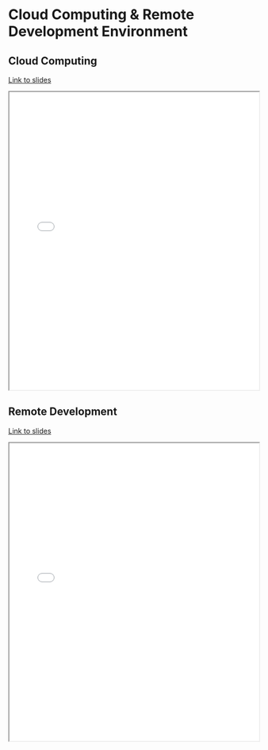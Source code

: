 # Cloud Computing & Remote Development Environment

## Cloud Computing 

[Link to slides](slides/1_2_cloud_computing.html)

<iframe
  src="slides/1_2_cloud_computing.html"
  style="width:100%; height:600px;"
></iframe>

## Remote Development

[Link to slides](slides/1_2_remote_development.html)

<iframe
  src="slides/1_2_remote_development.html"
  style="width:100%; height:600px;"
></iframe>
